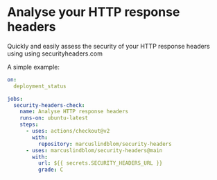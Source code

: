 # Analyse your HTTP response headers

Quickly and easily assess the security of your HTTP response headers using using securityheaders.com

A simple example:

```yml
on:
  deployment_status

jobs:
  security-headers-check:
    name: Analyse HTTP response headers
    runs-on: ubuntu-latest    
    steps:
      - uses: actions/checkout@v2
        with:
          repository: marcuslindblom/security-headers
      - uses: marcuslindblom/security-headers@main
        with:
          url: ${{ secrets.SECURITY_HEADERS_URL }}
          grade: C
```
